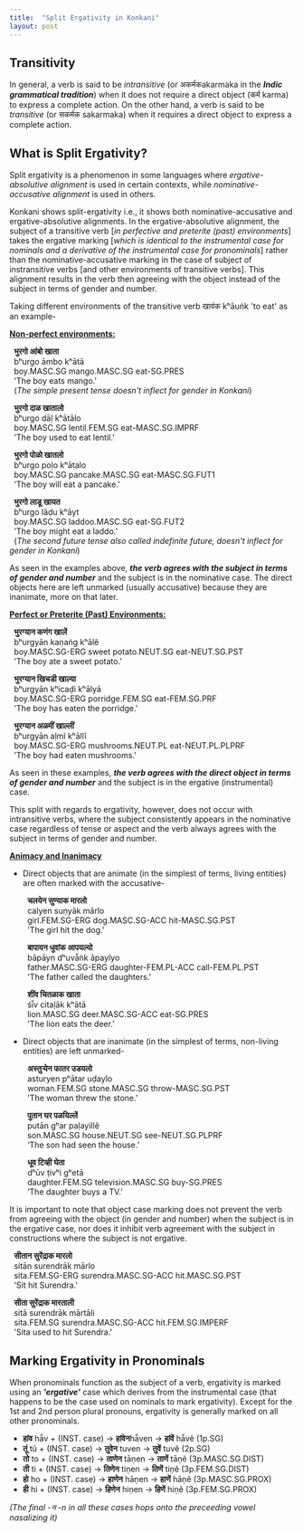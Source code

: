 ```yaml
---
title:  "Split Ergativity in Konkani"
layout: post
---
```

## Transitivity

In general, a verb is said to be _intransitive_ (or अकर्मक​ akarmaka in the **_Indic grammatical tradition_**) when it does not require a direct object (कर्म karma) to express a complete action. On the other hand, a verb is said to be _transitive_ (or सकर्मक​ sakarmaka) when it requires a direct object to express a complete action.

## What is Split Ergativity?
Split ergativity is a phenomenon in some languages where _ergative-absolutive alignment_ is used in certain contexts, while _nominative-accusative alignment_ is used in others.

Konkani shows split-ergativity i.e., it shows both nominative-accusative and ergative-absolutive alignments.  In the ergative-absolutive alignment, the subject of a transitive verb [_in perfective and preterite (past) environments_] takes the ergative marking [_which is identical to the instrumental case for nominals and a derivative of the instrumental case for pronominals_] rather than the nominative-accusative marking  in the case of subject of instransitive verbs [and other environments of transitive verbs]. This alignment results in the verb then agreeing with the object instead of the subject in terms of gender and number.

Taking different environments of the transitive verb खावंक kʰāuṅk​ 'to eat' as an example-

<ins> **Non-perfect environments:** </ins>

&nbsp; **भुरगो आंबो खाता** <br>
&nbsp; bʰurgo	āmbo	kʰātā <br>
&nbsp; boy.MASC.SG mango.MASC.SG eat-SG.PRES <br>
&nbsp; 'The boy eats mango.' <br>
&nbsp; (_The simple present tense doesn't inflect for gender in Konkani_)

&nbsp; **भुरगो दाळ खातालो** <br>
&nbsp; bʰurgo	dāḷ	kʰātālo <br>
&nbsp; boy.MASC.SG lentil.FEM.SG eat-MASC.SG.IMPRF <br>
&nbsp; 'The boy used to eat lentil.'

&nbsp; **भुरगो पोळो खातलो** <br>
&nbsp; bʰurgo poḷo kʰātalo <br>
&nbsp; boy.MASC.SG pancake.MASC.SG eat-MASC.SG.FUT1 <br>
&nbsp; 'The boy will eat a pancake.'

&nbsp; **भुरगो लाडू खाय​त** <br>
&nbsp; bʰurgo lāḍu kʰāyt <br>
&nbsp; boy.MASC.SG laddoo.MASC.SG eat-SG.FUT2 <br>
&nbsp; 'The boy might  eat a laddo.' <br>
&nbsp; (_The second future tense also called indefinite future, doesn't inflect for gender in Konkani_)<br>

As seen in the examples above, **_the verb agrees with the subject in terms of gender and number_** and the subject is in the nominative case. The direct objects here are left unmarked (usually accusative) because they are inanimate, more on that later.

<ins> **Perfect or Preterite (Past) Environments:** </ins>

&nbsp; **भुरग्यान कणंग खालें** <br>
&nbsp; bʰurgyān kaṇaṅg kʰālẽ <br>
&nbsp; boy.MASC.SG-ERG sweet potato.NEUT.SG eat-NEUT.SG.PST <br>
&nbsp; 'The boy ate a sweet potato.'

&nbsp; **भुरग्यान खिचडी खाल्या** <br>
&nbsp; bʰurgyān kʰicaḍi kʰālyā <br>
&nbsp; boy.MASC.SG-ERG porridge.FEM.SG eat-FEM.SG.PRF <br>
&nbsp; 'The boy has eaten the porridge.'

&nbsp; **भुरग्यान अळमीं खाल्लीं** <br>
&nbsp; bʰurgyān aḷmĩ kʰāllĩ <br>
&nbsp; boy.MASC.SG-ERG mushrooms.NEUT.PL eat-NEUT.PL.PLPRF <br>
&nbsp; 'The boy had eaten mushrooms.' <br>

As seen in these examples, **_the verb agrees with the direct object in terms of gender and number_** and the subject is in the ergative (instrumental) case. 

This split with regards to ergativity, however, does not occur with intransitive verbs, where the subject consistently appears in the nominative case regardless of tense or aspect and the verb always agrees with the subject in terms of gender and number.

<ins> **Animacy and Inanimacy** </ins>

* Direct objects that are animate (in the simplest of terms, living entities) are often marked with the accusative-

  &nbsp; **चलयेन सुण्याक मारलो** <br>
  &nbsp; calyen	suṇyāk	mārlo <br>
  &nbsp; girl.FEM.SG-ERG	dog.MASC.SG-ACC	hit-MASC.SG.PST <br>
  &nbsp; 'The girl hit the dog.' <br>

  &nbsp; **बापायन धुवांक आपयल्यो** <br>
  &nbsp; bāpāyn	dʰuvā̃ṅk	āpaylyo <br>
  &nbsp; father.MASC.SG-ERG daughter-FEM.PL-ACC call-FEM.PL.PST <br>
  &nbsp; 'The father called the daughters.' <br>

  &nbsp; **शींव चितळाक खाता** <br>
  &nbsp; śī̃v citaḷāk kʰātā <br>
  &nbsp; lion.MASC.SG deer.MASC.SG-ACC eat-SG.PRES <br>
  &nbsp; 'The lion eats the deer.' <br>

* Direct objects that are inanimate (in the simplest of terms, non-living entities) are left unmarked-

  &nbsp; **अस्तुऱ्येन फातर उडयलो** <br>
  &nbsp; asturyen	pʰātar uḍaylo <br>
  &nbsp; woman.FEM.SG	stone.MASC.SG	throw-MASC.SG.PST <br>
  &nbsp; 'The woman threw the stone.' <br>

  &nbsp; **पुतान घर पळयिल्लें** <br>
  &nbsp; putān gʰar paḷayillẽ <br>
  &nbsp; son.MASC.SG	house.NEUT.SG	see-NEUT.SG.PLPRF <br>
  &nbsp; ‘The son had seen the house.’ <br>

  &nbsp; **धूव टिव्ही घेता** <br>
  &nbsp; dʰūv ṭivʰi gʰetā <br>
  &nbsp; daughter.FEM.SG television.MASC.SG	buy-SG.PRES <br>
  &nbsp; ‘The daughter buys a TV.’ <br>

It is important to note that object case marking does not prevent the verb from agreeing with the object (in gender and number) when the subject is in the ergative case, nor does it inhibit verb agreement with the subject in constructions where the subject is not ergative.

  &nbsp; **सीतान सुरेंद्राक मारलो** <br>
  &nbsp; sitān surendrāk mārlo <br>
  &nbsp; sita.FEM.SG-ERG surendra.MASC.SG-ACC hit.MASC.SG.PST <br>
  &nbsp; 'Sit hit Surendra.' <br>

  &nbsp; **सीता सुरेंद्राक मारताली** <br>
  &nbsp; sitā surendrāk mārtāli <br>
  &nbsp; sita.FEM.SG surendra.MASC.SG-ACC hit.FEM.SG.IMPERF <br>
  &nbsp; 'Sita used to hit Surendra.'<br>

## Marking Ergativity in Pronominals

When pronominals function as the subject of a verb, ergativity is marked using an **_'ergative'_** case which derives from the instrumental case (that happens to be the case used on nominals to mark ergativity). Except for the 1st and 2nd person plural pronouns, ergativity is generally marked on all other pronominals.

* **हांव**​ hā̃v + (INST. case) → **हांवेन**​ hā̃ven → **हांवें** hā̃vẽ (1p.SG)  <br>
* **तूं**​ tũ + (INST. case) → **तुवेन​**​ tuven → **तुवें** tuvẽ (2p.SG) <br>
* **तो** to + (INST. case) → **ताणेन​** tāṇen → **ताणें** tāṇẽ (3p.MASC.SG.DIST) <br>
* **ती** ti + (INST. case) → **तिणेन​​** tiṇen → **तिणें** tiṇẽ (3p.FEM.SG.DIST) <br>
* **हो** ho + (INST. case) → **हाणेन​** hāṇen → **हाणें** hāṇẽ (3p.MASC.SG.PROX) <br>
* **ही** hi + (INST. case) → **हिणेन​​** hiṇen → **हिणें** hiṇẽ (3p.FEM.SG.PROX) <br>

_(The final -न -n in all these cases hops onto the preceeding vowel nasalizing it)_









